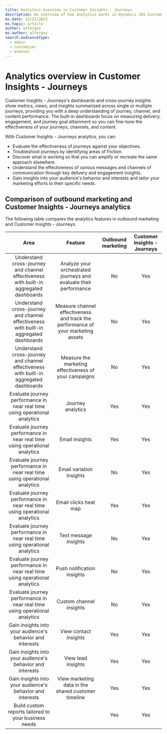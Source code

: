 ```yaml
---
title: Analytics overview in Customer Insights - Journeys
description: An overview of how analytics works in Dynamics 365 Customer Insights - Journeys.
ms.date: 12/22/2023
ms.topic: article
author: alfergus
ms.author: alfergus
search.audienceType: 
  - admin
  - customizer
  - enduser
---
```


# Analytics overview in Customer Insights - Journeys

Customer Insights - Journeys's dashboards and cross-journey insights show metrics, views, and insights summarized across single or multiple journeys, providing you with a deep understanding of journey, channel, and content performance. The built-in dashboards focus on measuring delivery, engagement, and journey goal attainment so you can fine-tune the effectiveness of your journeys, channels, and content.

With Customer Insights - Journeys analytics, you can:

- Evaluate the effectiveness of journeys against your objectives.
- Troubleshoot journeys by identifying areas of friction.
- Discover what is working so that you can amplify or recreate the same approach elsewhere.
- Understand the effectiveness of various messages and channels of communication through key delivery and engagement insights.
- Gain insights into your audience's behavior and interests and tailor your marketing efforts to their specific needs.

## Comparison of outbound marketing and Customer Insights - Journeys analytics

The following table compares the analytics features in outbound marketing and Customer Insights - Journeys.

| **Area** | **Feature** | **Outbound marketing** | **Customer Insights - Journeys** |
|:---:|:---:|:---:|:---:|
| Understand cross-journey and channel effectiveness with built-in aggregated dashboards | Analyze your orchestrated journeys and evaluate their performance | No  | Yes |
| Understand cross-journey and channel effectiveness with built-in aggregated dashboards  | Measure channel effectiveness and track the performance of your marketing assets | No  | Yes |
| Understand cross-journey and channel effectiveness with built-in aggregated dashboards  | Measure the marketing effectiveness of your campaigns | No  | Yes |
| Evaluate journey performance in near real time using operational analytics | Journey analytics | Yes | Yes |
| Evaluate journey performance in near real time using operational analytics  | Email insights | Yes | Yes |
| Evaluate journey performance in near real time using operational analytics  | Email variation insights | No  | Yes |
| Evaluate journey performance in near real time using operational analytics  | Email clicks heat map | Yes | Yes  |
| Evaluate journey performance in near real time using operational analytics  | Text message insights | No  | Yes |
| Evaluate journey performance in near real time using operational analytics  | Push notification insights | No  | Yes |
| Evaluate journey performance in near real time using operational analytics  | Custom channel insights | No  | Yes |
| Gain insights into your audience's behavior and interests | View contact insights | Yes | Yes |
| Gain insights into your audience's behavior and interests  | View lead insights | Yes | Yes |
| Gain insights into your audience's behavior and interests  | View marketing data in the shared customer timeline | Yes | Yes |
| Build custom reports tailored to your business needs |   | Yes | Yes |
